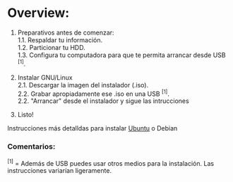 # Overview:

1. Preparativos antes de comenzar:  
1.1. Respaldar tu información.  
1.2. Particionar tu HDD.  
1.3. Configura tu computadora para que te permita arrancar desde USB <sup>[1]</sup>.  

2. Instalar GNU/Linux  
2.1. Descargar la imagen del instalador (.iso).  
2.2. Grabar apropiadamente  ese .iso en una USB <sup>[1]</sup>.   
2.2. "Arrancar" desde el instalador y sigue las intrucciones  

3. Listo!

Instrucciones más detalldas para instalar [Ubuntu](Introduccion_GNU_Linux/Instalaciones_Drivers/Instalando_Ubuntu.md) o Debian

### Comentarios:
<sup>[1]</sup> = Además de USB puedes usar otros medios para la instalación. Las instrucciones variarían ligeramente.

